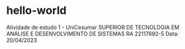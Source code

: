 # hello-world
Atividade de estudo 1 - UniCesumar
SUPERIOR DE TECNOLOGIA EM ANÁLISE E DESENVOLVIMENTO DE SISTEMAS
RA 22117692-5
Data: 20/04/2023
